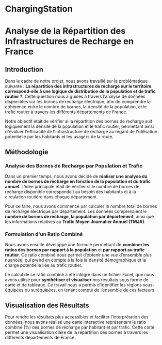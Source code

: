 # ChargingStation

# Analyse de la Répartition des Infrastructures de Recharge en France

## Introduction

Dans le cadre de notre projet, nous avons travaillé sur la problématique suivante : **La répartition des infrastructures de recharge sur le territoire correspond-elle à une logique de distribution de la population et de trafic routier ?**. Cette question nous a guidés à travers l’analyse de données disponibles sur les bornes de recharge électrique, afin de comprendre la cohérence entre le nombre de bornes, la densité de la population, et le trafic routier à travers les différents départements de France.

Notre objectif était de vérifier si la répartition des bornes de recharge suit logiquement la densité de la population et le trafic routier, permettant ainsi d'évaluer l'efficacité de l'infrastructure de recharge au regard de l'utilisation potentielle par les habitants et les usagers de la route.

## Méthodologie

### Analyse des Bornes de Recharge par Population et Trafic

Dans un premier temps, nous avons décidé de **réaliser une analyse du nombre de bornes de recharge en fonction de la population et du trafic annuel**. L’idée principale était de vérifier si le nombre de bornes de recharge disponible correspondait au besoin des habitants et à la circulation routière dans chaque département.

Pour ce faire, nous avons commencé par calculer le nombre total de bornes de recharge électrique par département. Les données comprenaient le **nombre de bornes de recharge, la population par département**, ainsi que les informations relatives au **Trafic Moyen Journalier Annuel (TMJA)**.

### Formulation d'un Ratio Combiné

Nous avons ensuite développé une formule permettant de **combiner les ratios des bornes par rapport à la population** et **par rapport au trafic routier**. Ce ratio combiné nous permet d’obtenir une vue d’ensemble plus nuancée, qui prend en compte à la fois la densité démographique et la charge potentielle liée au trafic routier.

Le calcul de ce ratio combiné a été intégré dans un fichier Excel, que nous avons utilisé pour **synthétiser et visualiser** nos résultats sous forme de carte et de tableaux. Ce travail nous a permis d'identifier les régions sous-équipées ou suréquipées, en tenant compte de l’ensemble de ces facteurs.

## Visualisation des Résultats

Pour rendre les résultats plus accessibles et faciliter l'interprétation des données, nous avons réalisé une carte interactive représentant le ratio combiné (%) des bornes de recharge par habitant et par trafic. Cette carte permet une visualisation claire de la répartition des bornes à travers les différents départements de France.

